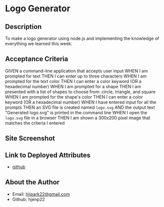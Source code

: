 # Logo Generator

## Description
To make a logo generator using node.js and implementing the knowledge of everything we learned this week.

## Acceptance Criteria
GIVEN a command-line application that accepts user input
WHEN I am prompted for text
THEN I can enter up to three characters
WHEN I am prompted for the text color
THEN I can enter a color keyword (OR a hexadecimal number)
WHEN I am prompted for a shape
THEN I am presented with a list of shapes to choose from: circle, triangle, and square
WHEN I am prompted for the shape's color
THEN I can enter a color keyword (OR a hexadecimal number)
WHEN I have entered input for all the prompts
THEN an SVG file is created named `logo.svg`
AND the output text "Generated logo.svg" is printed in the command line
WHEN I open the `logo.svg` file in a browser
THEN I am shown a 300x200 pixel image that matches the criteria I entered

## Site Screenshot 

## Link to Deployed Attributes 
- [github](https://hjenp22.github.io/HW01-Horiseon-Website-Made-Accessible/)

## About the Author
- Email: hjipark22@gmail.com
- Github: hjenp22